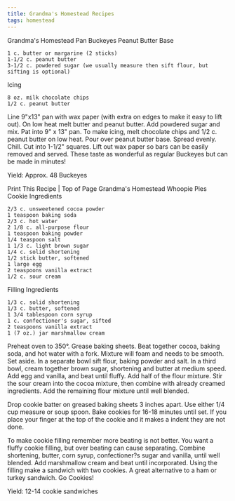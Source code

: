 ```yaml
---
title: Grandma's Homestead Recipes
tags: homestead
---
```


Grandma's Homestead Pan Buckeyes
Peanut Butter Base

    1 c. butter or margarine (2 sticks)
    1-1/2 c. peanut butter
    3-1/2 c. powdered sugar (we usually measure then sift flour, but sifting is optional)

Icing

    8 oz. milk chocolate chips
    1/2 c. peanut butter

Line 9"x13" pan with wax paper (with extra on edges to make it easy to lift out). On low heat melt butter and peanut butter. Add powdered sugar and mix. Pat into 9" x 13" pan. To make icing, melt chocolate chips and 1/2 c. peanut butter on low heat. Pour over peanut butter base. Spread evenly. Chill. Cut into 1-1/2" squares. Lift out wax paper so bars can be easily removed and served. These taste as wonderful as regular Buckeyes but can be made in minutes!

Yield: Approx. 48 Buckeyes

Print This Recipe | Top of Page
Grandma's Homestead Whoopie Pies
Cookie Ingredients

    2/3 c. unsweetened cocoa powder
    1 teaspoon baking soda
    2/3 c. hot water
    2 1/8 c. all-purpose flour
    1 teaspoon baking powder
    1/4 teaspoon salt
    1 1/3 c. light brown sugar
    1/4 c. solid shortening
    1/2 stick butter, softened
    1 large egg
    2 teaspoons vanilla extract
    1/2 c. sour cream

Filling Ingredients

    1/3 c. solid shortening
    1/3 c. butter, softened
    1 3/4 tablespoon corn syrup
    1 c. confectioner's sugar, sifted
    2 teaspoons vanilla extract
    1 (7 oz.) jar marshmallow cream

Preheat oven to 350°. Grease baking sheets. Beat together cocoa, baking soda, and hot water with a fork. Mixture will foam and needs to be smooth. Set aside. In a separate bowl sift flour, baking powder and salt. In a third bowl, cream together brown sugar, shortening and butter at medium speed. Add egg and vanilla, and beat until fluffy. Add half of the flour mixture. Stir the sour cream into the cocoa mixture, then combine with already creamed ingredients. Add the remaining flour mixture until well blended.

Drop cookie batter on greased baking sheets 3 inches apart. Use either 1/4 cup measure or soup spoon. Bake cookies for 16-18 minutes until set. If you place your finger at the top of the cookie and it makes a indent they are not done.

To make cookie filling remember more beating is not better. You want a fluffy cookie filling, but over beating can cause separating. Combine shortening, butter, corn syrup, confectioner?s sugar and vanilla, until well blended. Add marshmallow cream and beat until incorporated. Using the filling make a sandwich with two cookies. A great alternative to a ham or turkey sandwich. Go Cookies!

Yield: 12-14 cookie sandwiches
